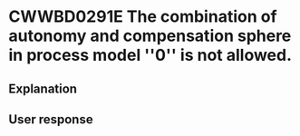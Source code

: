 # CWWBD0291E The combination of autonomy and compensation sphere in process model ''0'' is not allowed.

## Explanation

## User response